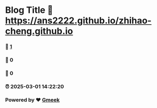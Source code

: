# Blog Title :link: https://ans2222.github.io/zhihao-cheng.github.io 
### :page_facing_up: [1](https://ans2222.github.io/zhihao-cheng.github.io/tag.html) 
### :speech_balloon: 0 
### :hibiscus: 0 
### :alarm_clock: 2025-03-01 14:22:20 
### Powered by :heart: [Gmeek](https://github.com/Meekdai/Gmeek)
